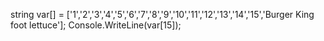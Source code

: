 string var[] = ['1','2','3','4','5','6','7','8','9','10','11','12','13','14','15','Burger King foot lettuce'];
Console.WriteLine(var[15]);

